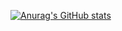 [![Anurag's GitHub stats](https://github-readme-stats.vercel.app/api?username=bewflasta)](https://github.com/anuraghazra/github-readme-stats)
